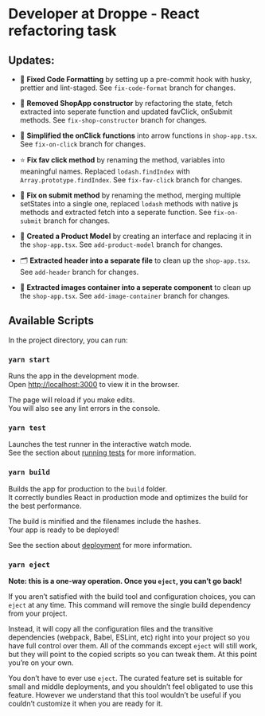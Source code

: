 # Developer at Droppe - React refactoring task

## Updates:

- 🧩 **Fixed Code Formatting** by setting up a pre-commit hook with husky, prettier and lint-staged. See `fix-code-format` branch for changes.

- 🧹 **Removed ShopApp constructor** by refactoring the state, fetch extracted into seperate function and updated favClick, onSubmit methods. See `fix-shop-constructor` branch for changes.

- 📌 **Simplified the onClick functions** into arrow functions in `shop-app.tsx`. See `fix-on-click` branch for changes.

- ⭐️ **Fix fav click method** by renaming the method, variables into meaningful names. Replaced `lodash.findIndex` with `Array.prototype.findIndex`. See `fix-fav-click` branch for changes.

- 📄 **Fix on submit method** by renaming the method, merging multiple setStates into a single one, replaced `lodash` methods with native js methods and extracted fetch into a seperate function. See `fix-on-submit` branch for changes. 

- 💼 **Created a Product Model** by creating an interface and replacing it in the `shop-app.tsx`. See `add-product-model` branch for changes. 

- 🗂️ **Extracted header into a separate file** to clean up the `shop-app.tsx`. See `add-header` branch for changes. 

- 🌁 **Extracted images container into a seperate component** to clean up the `shop-app.tsx`. See `add-image-container` branch for changes.

## Available Scripts

In the project directory, you can run:

### `yarn start`

Runs the app in the development mode.<br />
Open [http://localhost:3000](http://localhost:3000) to view it in the browser.

The page will reload if you make edits.<br />
You will also see any lint errors in the console.

### `yarn test`

Launches the test runner in the interactive watch mode.<br />
See the section about [running tests](https://facebook.github.io/create-react-app/docs/running-tests) for more information.

### `yarn build`

Builds the app for production to the `build` folder.<br />
It correctly bundles React in production mode and optimizes the build for the best performance.

The build is minified and the filenames include the hashes.<br />
Your app is ready to be deployed!

See the section about [deployment](https://facebook.github.io/create-react-app/docs/deployment) for more information.

### `yarn eject`

**Note: this is a one-way operation. Once you `eject`, you can’t go back!**

If you aren’t satisfied with the build tool and configuration choices, you can `eject` at any time. This command will remove the single build dependency from your project.

Instead, it will copy all the configuration files and the transitive dependencies (webpack, Babel, ESLint, etc) right into your project so you have full control over them. All of the commands except `eject` will still work, but they will point to the copied scripts so you can tweak them. At this point you’re on your own.

You don’t have to ever use `eject`. The curated feature set is suitable for small and middle deployments, and you shouldn’t feel obligated to use this feature. However we understand that this tool wouldn’t be useful if you couldn’t customize it when you are ready for it.
